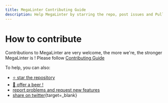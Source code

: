 ```yaml
---
title: MegaLinter Contributing Guide
description: Help MegaLinter by starring the repo, post issues and Pull Requests, or even sponsor the author
---
```

<!-- markdownlint-disable MD013 -->
<!-- Generated by .automation/build.py, please do not update manually -->
<!-- how-to-contribute-section-start -->

# How to contribute

Contributions to MegaLinter are very welcome, the more we're, the stronger MegaLinter is !
Please follow [Contributing Guide](https://megalinter.io/contributing/)

To help, you can also:

- [:star: star the repository](https://github.com/oxsecurity/megalinter/stargazers)
- [:beer: offer a beer !](https://github.com/sponsors/nvuillam)
- [report problems and request new features](https://github.com/oxsecurity/megalinter/issues)
- [share on twitter](http://twitter.com/intent/tweet/?text=MegaLinter:%2070%20linters%20aggregator%20easy%20to%20use%20for%20all%20your%20projects&url=http://megalinter.io/&via=nvuillam){target=_blank}

<!-- how-to-contribute-section-end -->
